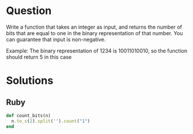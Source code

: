 # Question

Write a function that takes an integer as input, and returns the number of bits that are equal to one in the binary representation of that number. You can guarantee that input is non-negative.

Example: The binary representation of 1234 is 10011010010, so the function should return 5 in this case


# Solutions

## Ruby
```ruby
def count_bits(n)
  n.to_s(2).split('').count("1")
end
```